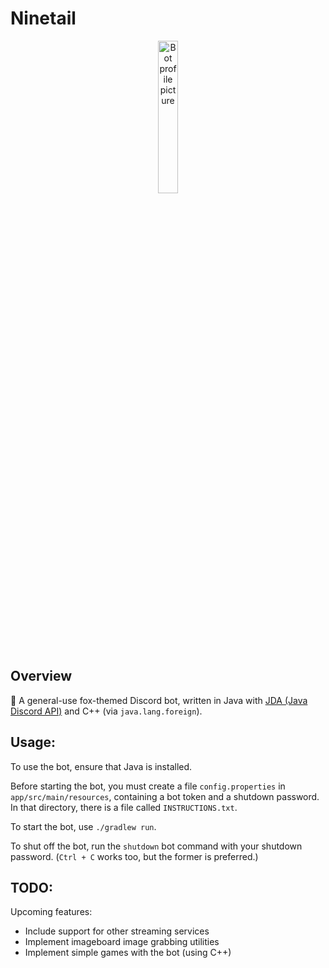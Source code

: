 # Ninetail
<div align="center">
    <img src="./assets/ninetail.png" alt="Bot profile picture" width="25%">
</div>

## Overview
🦊 A general-use fox-themed Discord bot, written in Java with [JDA (Java Discord API)](https://github.com/discord-jda/JDA) and C++ (via `java.lang.foreign`).

## Usage:
To use the bot, ensure that Java is installed.

Before starting the bot, you must create a file `config.properties` in `app/src/main/resources`, containing a bot token and a shutdown password.
In that directory, there is a file called `INSTRUCTIONS.txt`.

To start the bot, use `./gradlew run`.

To shut off the bot, run the `shutdown` bot command with your shutdown password. (`Ctrl + C` works too, but the former is preferred.)

## TODO:
Upcoming features:
- Include support for other streaming services
- Implement imageboard image grabbing utilities
- Implement simple games with the bot (using C++)